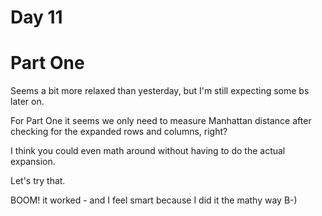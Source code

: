 # Day 11

# Part One

Seems a bit more relaxed than yesterday, but I'm still expecting some bs later on.

For Part One it seems we only need to measure Manhattan distance after checking for the expanded rows and columns, right?

I think you could even math around without having to do the actual expansion.

Let's try that.

BOOM! it worked - and I feel smart because I did it the mathy way B-)
